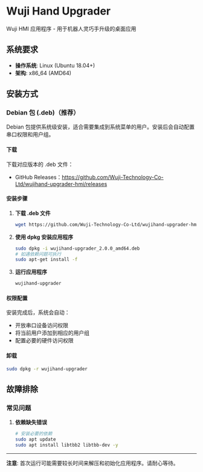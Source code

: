 # Wuji Hand Upgrader

Wuji HMI 应用程序 - 用于机器人灵巧手升级的桌面应用

## 系统要求

- **操作系统**: Linux (Ubuntu 18.04+)
- **架构**: x86_64 (AMD64)

## 安装方式

### Debian 包 (.deb)（推荐）

Debian 包提供系统级安装，适合需要集成到系统菜单的用户。安装后会自动配置串口权限和用户组。

#### 下载
下载对应版本的 .deb 文件：
- GitHub Releases：https://github.com/Wuji-Technology-Co-Ltd/wujihand-upgrader-hmi/releases

#### 安装步骤

1. **下载 .deb 文件**
   ```bash
   wget https://github.com/Wuji-Technology-Co-Ltd/wujihand-upgrader-hmi/releases/download/v2.0.0/wujihand-upgrader_2.0.0_amd64.deb
   ```

2. **使用 dpkg 安装应用程序**
   ```bash
   sudo dpkg -i wujihand-upgrader_2.0.0_amd64.deb
   # 如遇依赖问题可执行
   sudo apt-get install -f
   ```

3. **运行应用程序**
   ```bash
   wujihand-upgrader
   ```

#### 权限配置
安装完成后，系统会自动：
- 开放串口设备访问权限
- 将当前用户添加到相应的用户组
- 配置必要的硬件访问权限

#### 卸载
```bash
sudo dpkg -r wujihand-upgrader
```

## 故障排除

### 常见问题

1. **依赖缺失错误**
   ```bash
   # 安装必要的依赖
   sudo apt update
   sudo apt install libtbb2 libtbb-dev -y
   ```
---

**注意**: 首次运行可能需要较长时间来解压和初始化应用程序。请耐心等待。

